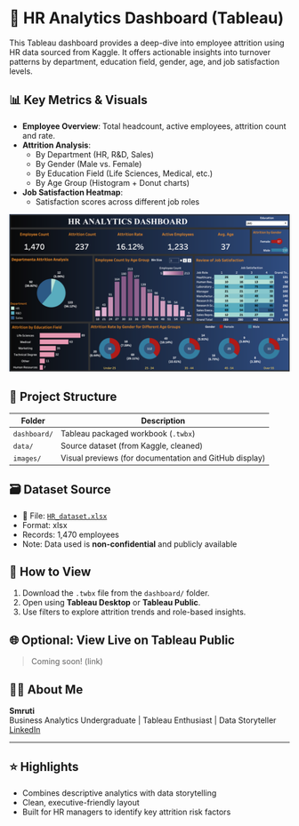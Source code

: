 # 🧠 HR Analytics Dashboard (Tableau)

This Tableau dashboard provides a deep-dive into employee attrition using HR data sourced from Kaggle. It offers actionable insights into turnover patterns by department, education field, gender, age, and job satisfaction levels.

## 📊 Key Metrics & Visuals

- **Employee Overview**: Total headcount, active employees, attrition count and rate.
- **Attrition Analysis**:
  - By Department (HR, R&D, Sales)
  - By Gender (Male vs. Female)
  - By Education Field (Life Sciences, Medical, etc.)
  - By Age Group (Histogram + Donut charts)
- **Job Satisfaction Heatmap**:
  - Satisfaction scores across different job roles

![Dashboard Preview](images/Dashboard.png)

## 📂 Project Structure

| Folder | Description |
|--------|-------------|
| `dashboard/` | Tableau packaged workbook (`.twbx`) |
| `data/` | Source dataset (from Kaggle, cleaned) |
| `images/` | Visual previews (for documentation and GitHub display) |

## 🗃️ Dataset Source

- 📁 File: [`HR_dataset.xlsx`](data/HRDataset.xlsx)
- Format: xlsx 
- Records: 1,470 employees  
- Note: Data used is **non-confidential** and publicly available

## 🚀 How to View

1. Download the `.twbx` file from the `dashboard/` folder.
2. Open using **Tableau Desktop** or **Tableau Public**.
3. Use filters to explore attrition trends and role-based insights.

## 🌐 Optional: View Live on Tableau Public

> Coming soon! (link)

## 👩‍💻 About Me

**Smruti**  
Business Analytics Undergraduate | Tableau Enthusiast | Data Storyteller  
[LinkedIn](https://www.linkedin.com/in/iamsmrutip28/) 

---

## ⭐ Highlights

- Combines descriptive analytics with data storytelling
- Clean, executive-friendly layout
- Built for HR managers to identify key attrition risk factors
